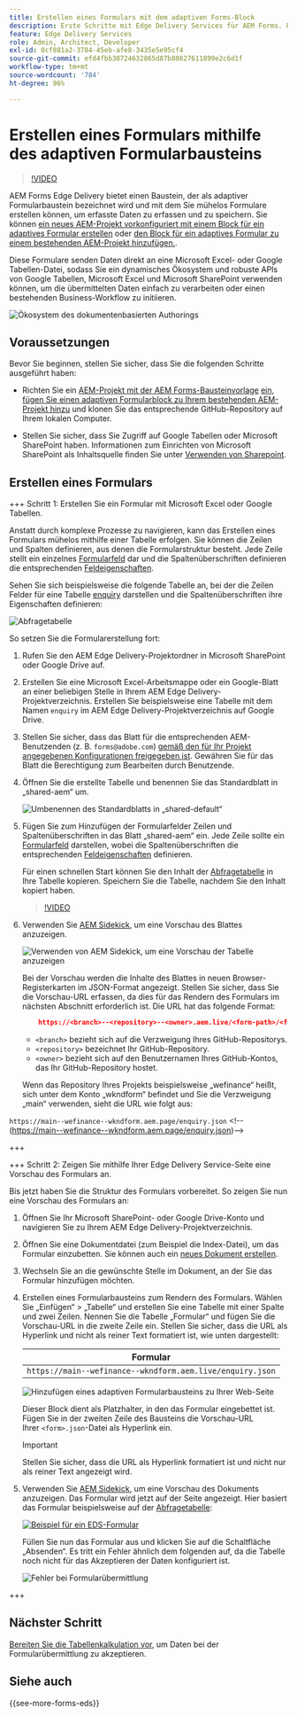 ```yaml
---
title: Erstellen eines Formulars mit dem adaptiven Forms-Block
description: Erste Schritte mit Edge Delivery Services für AEM Forms. Perfekte Formulare im Handumdrehen! AEM Forms Edge Delivery doc-basiertes Authoring = unglaubliche Geschwindigkeit und SEO-freundliche Formulare für zufriedene Anwender und Suchmaschinen.
feature: Edge Delivery Services
role: Admin, Architect, Developer
exl-id: 0cf881a2-3784-45eb-afe8-3435e5e95cf4
source-git-commit: efd4fbb38724632865d87b80827611899e2c6d1f
workflow-type: tm+mt
source-wordcount: '784'
ht-degree: 96%

---
```


# Erstellen eines Formulars mithilfe des adaptiven Formularbausteins

>[!VIDEO](https://video.tv.adobe.com/v/3427881?quality=12&learn=on)

AEM Forms Edge Delivery bietet einen Baustein, der als adaptiver Formularbaustein bezeichnet wird und mit dem Sie mühelos Formulare erstellen können, um erfasste Daten zu erfassen und zu speichern. Sie können [ein neues AEM-Projekt vorkonfiguriert mit einem Block für ein adaptives Formular erstellen](/help/edge/docs/forms/tutorial.md#create-a-new-aem-project-pre-configured-with-adaptive-forms-block) oder [den Block für ein adaptives Formular zu einem bestehenden AEM-Projekt hinzufügen.](/help/edge/docs/forms/tutorial.md#add-adaptive-forms-block-to-your-existing-aem-project).

Diese Formulare senden Daten direkt an eine Microsoft Excel- oder Google Tabellen-Datei, sodass Sie ein dynamisches Ökosystem und robuste APIs von Google Tabellen, Microsoft Excel und Microsoft SharePoint verwenden können, um die übermittelten Daten einfach zu verarbeiten oder einen bestehenden Business-Workflow zu initiieren.

![Ökosystem des dokumentenbasierten Authorings](/help/edge/assets/document-based-authoring-workflow-create-form.png)


## Voraussetzungen

Bevor Sie beginnen, stellen Sie sicher, dass Sie die folgenden Schritte ausgeführt haben:

* Richten Sie ein [AEM-Projekt mit der AEM Forms-Bausteinvorlage](/help/edge/docs/forms/tutorial.md#create-a-new-aem-project-pre-configured-with-adaptive-forms-block) [ein, fügen Sie einen adaptiven Formularblock zu Ihrem bestehenden AEM-Projekt hinzu](/help/edge/docs/forms/tutorial.md#add-adaptive-forms-block-to-your-existing-aem-project) und klonen Sie das entsprechende GitHub-Repository auf Ihrem lokalen Computer.
<!--In this document, the local folder of your Edge Delivery Services (EDS) project is referred as `[EDS Project repository]`.  -->
* Stellen Sie sicher, dass Sie Zugriff auf Google Tabellen oder Microsoft SharePoint haben. Informationen zum Einrichten von Microsoft SharePoint als Inhaltsquelle finden Sie unter [Verwenden von Sharepoint](https://www.aem.live/docs/setup-customer-sharepoint).



## Erstellen eines Formulars

<!--
+++ Step 1: Add the Adaptive Forms Block to your Edge Delivery Services (EDS) project.

The Adaptive  empowers users to create forms for an Edge Delivery Service Site. However, this block isn't included in the default AEM boilerplate (used to create an Edge Delivery Services project). To seamlessly integrate the Adaptive Forms Block into your Edge Delivery Services project:

1. **Clone the Adaptive Forms Block repository**: Clone the [Adaptive Forms Block repository](https://github.com/adobe-rnd/form-block) on your local machine. It contains the code to render the form on an EDS webpage. In this document, the local folder of your Forms Block repository is referred as `[Adaptive Forms Block repository]`.
2. **Locate the Adaptive Forms Block Repository:** Access the [Adaptive Forms Block repository]/blocks/src folder and copy its content. 

3. on your local machine and copy the `form` folder. 
4. **Paste the Adaptive Forms Block's code into your EDS Project:**
Navigate to the [EDS Project repository]/blocks/ folder on your local machine and create a 'form' folder. Paste the `[Adaptive Forms Block repository]/blocks/src content`, copied in perevious step to the `[EDS Project repository]/blocks/form` folder.
1. **Commit Changes to GitHub:** Check in the `[EDS Project repository]/blocks/form` folder and its underlying files to your Edge Delivery Services project on GitHub.

After completing these steps, the Adaptive Forms Block is successfully added to your Edge Delivery Services (EDS) project repository on GitHub. You can now create and add forms to a EDS Sites page.
 

**Troubleshooting GitHub build issues**

Ensure a smooth GitHub build process by addressing potential issues:

* **Resolve Module Path Error:**
    If you encounter the error "Unable to resolve path to module "'../../scripts/lib-franklin.js'", navigate to the [EDS Project]/blocks/forms/form.js file. Update the import statement by replacing the lib-franklin.js file with the aem.js file.

* **Handle Linting Errors:**
    Should you come across any linting errors, you can bypass them. Open the [EDS Project]/package.json file and modify the "lint" script from "lint": "npm run lint:js && npm run lint:css" to "lint": "echo 'skipping linting for now'". Save the file and commit the changes to your GitHub project. -->

+++ Schritt 1: Erstellen Sie ein Formular mit Microsoft Excel oder Google Tabellen.

Anstatt durch komplexe Prozesse zu navigieren, kann das Erstellen eines Formulars mühelos mithilfe einer Tabelle erfolgen. Sie können die Zeilen und Spalten definieren, aus denen die Formularstruktur besteht. Jede Zeile stellt ein einzelnes [Formularfeld](/help/edge/docs/forms/form-components.md#available-components) dar und die Spaltenüberschriften definieren die entsprechenden [Feldeigenschaften](/help/edge/docs/forms/form-components.md#components-properties).

Sehen Sie sich beispielsweise die folgende Tabelle an, bei der die Zeilen Felder für eine Tabelle [enquiry](/help/edge/assets/enquiry.xlsx) darstellen und die Spaltenüberschriften ihre Eigenschaften definieren:

![Abfragetabelle](/help/edge/assets/enquiry-form-spreadsheet.png)

So setzen Sie die Formularerstellung fort:

1. Rufen Sie den AEM Edge Delivery-Projektordner in Microsoft SharePoint oder Google Drive auf.

1. Erstellen Sie eine Microsoft Excel-Arbeitsmappe oder ein Google-Blatt an einer beliebigen Stelle in Ihrem AEM Edge Delivery-Projektverzeichnis. Erstellen Sie beispielsweise eine Tabelle mit dem Namen `enquiry` im AEM Edge Delivery-Projektverzeichnis auf Google Drive.

   <!-- ![Sample Content on Google Drive](/help/edge/assets/upload-sample-files-to-your-content-folder.png)-->

1. Stellen Sie sicher, dass das Blatt für die entsprechenden AEM-Benutzenden (z. B. `forms@adobe.com`) [gemäß den für Ihr Projekt angegebenen Konfigurationen freigegeben ist](https://www.aem.live/docs/setup-customer-sharepoint). Gewähren Sie für das Blatt die Berechtigung zum Bearbeiten durch Benutzende.

1. Öffnen Sie die erstellte Tabelle und benennen Sie das Standardblatt in „shared-aem“ um.

   ![Umbenennen des Standardblatts in „shared-default“](/help/edge/assets/rename-sheet-to-shared-default.png)

1. Fügen Sie zum Hinzufügen der Formularfelder Zeilen und Spaltenüberschriften in das Blatt „shared-aem“ ein. Jede Zeile sollte ein [Formularfeld](/help/edge/docs/forms/form-components.md#available-components) darstellen, wobei die Spaltenüberschriften die entsprechenden [Feldeigenschaften](/help/edge/docs/forms/form-components.md#components-properties) definieren.


   Für einen schnellen Start können Sie den Inhalt der [Abfragetabelle](/help/edge/assets/enquiry.xlsx) in Ihre Tabelle kopieren. Speichern Sie die Tabelle, nachdem Sie den Inhalt kopiert haben.

   >[!VIDEO](https://video.tv.adobe.com/v/3427468?quality=12&learn=on)


1. Verwenden Sie [AEM Sidekick](https://www.aem.live/developer/tutorial#preview-and-publish-your-content), um eine Vorschau des Blattes anzuzeigen.

   ![Verwenden von AEM Sidekick, um eine Vorschau der Tabelle anzuzeigen](/help/edge/assets/preview-form.png)

   Bei der Vorschau werden die Inhalte des Blattes in neuen Browser-Registerkarten im JSON-Format angezeigt. Stellen Sie sicher, dass Sie die Vorschau-URL erfassen, da dies für das Rendern des Formulars im nächsten Abschnitt erforderlich ist. Die URL hat das folgende Format:


   ```JSON
       https://<branch>--<repository>--<owner>.aem.live/<form-path>/<form-file-name>.json
   ```

   * `<branch>` bezieht sich auf die Verzweigung Ihres GitHub-Repositorys.
   * `<repository>` bezeichnet Ihr GitHub-Repository.
   * `<owner>` bezieht sich auf den Benutzernamen Ihres GitHub-Kontos, das Ihr GitHub-Repository hostet.

   Wenn das Repository Ihres Projekts beispielsweise „wefinance“ heißt, sich unter dem Konto „wkndform“ befindet und Sie die Verzweigung „main“ verwenden, sieht die URL wie folgt aus:

`https://main--wefinance--wkndform.aem.page/enquiry.json`
&lt;!--(https://main--wefinance--wkndform.aem.page/enquiry.json)-->


+++

+++ Schritt 2: Zeigen Sie mithilfe Ihrer Edge Delivery Service-Seite eine Vorschau des Formulars an.


Bis jetzt haben Sie die Struktur des Formulars vorbereitet. So zeigen Sie nun eine Vorschau des Formulars an:

1. Öffnen Sie Ihr Microsoft SharePoint- oder Google Drive-Konto und navigieren Sie zu Ihrem AEM Edge Delivery-Projektverzeichnis.



1. Öffnen Sie eine Dokumentdatei (zum Beispiel die Index-Datei), um das Formular einzubetten. Sie können auch ein [neues Dokument erstellen](/help/edge/assets/enquiry-form.docx).

1. Wechseln Sie an die gewünschte Stelle im Dokument, an der Sie das Formular hinzufügen möchten.

1. Erstellen eines Formularbausteins zum Rendern des Formulars. Wählen Sie „Einfügen“ > „Tabelle“ und erstellen Sie eine Tabelle mit einer Spalte und zwei Zeilen. Nennen Sie die Tabelle „Formular“ und fügen Sie die Vorschau-URL in die zweite Zeile ein. Stellen Sie sicher, dass die URL als Hyperlink und nicht als reiner Text formatiert ist, wie unten dargestellt:

   | Formular |
   |---|
   | `https://main--wefinance--wkndform.aem.live/enquiry.json` |


   ![Hinzufügen eines adaptiven Formularbausteins zu Ihrer Web-Seite](/help/edge/assets/enquiry-doc-to-embed-form.png)

   Dieser Block dient als Platzhalter, in den das Formular eingebettet ist. Fügen Sie in der zweiten Zeile des Bausteins die Vorschau-URL Ihrer `<form>.json`-Datei als Hyperlink ein.

   >[!IMPORTANT]
   >
   >
   > Stellen Sie sicher, dass die URL als Hyperlink formatiert ist und nicht nur als reiner Text angezeigt wird.


1. Verwenden Sie [AEM Sidekick](https://www.aem.live/developer/tutorial#preview-and-publish-your-content), um eine Vorschau des Dokuments anzuzeigen. Das Formular wird jetzt auf der Seite angezeigt. Hier basiert das Formular beispielsweise auf der [Abfragetabelle](/help/edge/assets/enquiry-form.docx):


   [![Beispiel für ein EDS-Formular](/help/edge/assets/updated-form.png)](https://main--wefinance--wkndform.aem.page/enquiry-form)

   Füllen Sie nun das Formular aus und klicken Sie auf die Schaltfläche „Absenden“. Es tritt ein Fehler ähnlich dem folgenden auf, da die Tabelle noch nicht für das Akzeptieren der Daten konfiguriert ist.

   ![Fehler bei Formularübermittlung](/help/edge/assets/form-error.png)

+++


## Nächster Schritt

[Bereiten Sie die Tabellenkalkulation vor](/help/edge/docs/forms/submit-forms.md), um Daten bei der Formularübermittlung zu akzeptieren.


## Siehe auch

{{see-more-forms-eds}}
